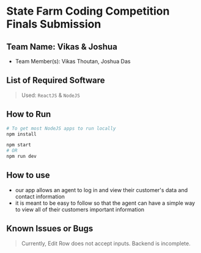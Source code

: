 # State Farm Coding Competition Finals Submission


## Team Name: Vikas & Joshua

* Team Member(s): Vikas Thoutan, Joshua Das

## List of Required Software

>  Used: `ReactJS` & `NodeJS`



## How to Run

```sh
# To get most NodeJS apps to run locally
npm install

npm start
# OR
npm run dev
```
## How to use
* our app allows an agent to log in and view their customer's data and contact information
* it is meant to be easy to follow so that the agent can have a simple way to view all of their customers important information

## Known Issues or Bugs

> Currently, Edit Row does not accept inputs.
> Backend is incomplete.
